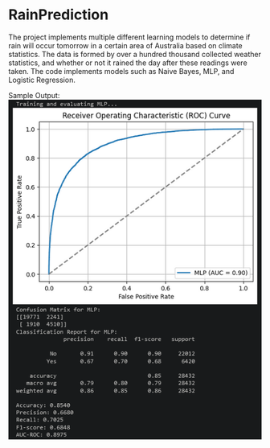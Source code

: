 # RainPrediction
The project implements multiple different learning models to determine if rain will occur tomorrow 
in a certain area of Australia based on climate statistics. The data is formed by over a hundred 
thousand collected weather statistics, and whether or not it rained the day after these readings 
were taken. The code implements models such as Naive Bayes, MLP, and Logistic Regression.

Sample Output:
![My Image](SampleOutput.png)

